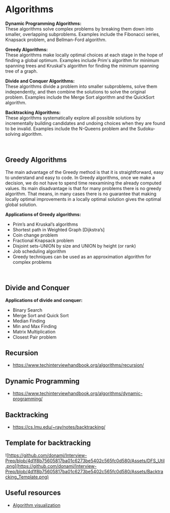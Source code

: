 # Algorithms

**Dynamic Programming Algorithms:**
<br>
These algorithms solve complex problems by breaking them down into smaller, overlapping subproblems. Examples include the Fibonacci series, Knapsack problem, and Bellman-Ford algorithm.

**Greedy Algorithms:**
<br>
These algorithms make locally optimal choices at each stage in the hope of finding a global optimum. Examples include Prim's algorithm for minimum spanning trees and Kruskal's algorithm for finding the minimum spanning tree of a graph.

**Divide and Conquer Algorithms:** 
<br>
These algorithms divide a problem into smaller subproblems, solve them independently, and then combine the solutions to solve the original problem. Examples include the Merge Sort algorithm and the QuickSort algorithm.

**Backtracking Algorithms:** 
<br>
These algorithms systematically explore all possible solutions by incrementally building candidates and undoing choices when they are found to be invalid. Examples include the N-Queens problem and the Sudoku-solving algorithm.

<br>

## Greedy Algorithms
The main advantage of the Greedy method is that it is straightforward, easy to understand and easy to code. In Greedy algorithms, once we make a decision, we do not have to spend time reexamining the already computed values. Its main disadvantage is that for many problems there is no greedy algorithm. That means, in many cases there is no guarantee that making locally optimal improvements in a locally optimal solution gives the optimal global solution. 


**Applications of Greedy algorithms:**
- Prim’s and Kruskal’s algorithms 
- Shortest path in Weighted Graph [Dijkstra’s] 
- Coin change problem 
- Fractional Knapsack problem 
- Disjoint sets-UNION by size and UNION by height (or rank) 
- Job scheduling algorithm 
- Greedy techniques can be used as an approximation algorithm for complex problems

<br>
	
## Divide and Conquer
**Applications of divide and conquer:**
- Binary Search
- Merge Sort and Quick Sort
- Median Finding
- Min and Max Finding
- Matrix Multiplication
- Closest Pair problem 

## Recursion
* https://www.techinterviewhandbook.org/algorithms/recursion/

## Dynamic Programming
* https://www.techinterviewhandbook.org/algorithms/dynamic-programming/

## Backtracking
* https://cs.lmu.edu/~ray/notes/backtracking/

## Template for backtracking

![https://github.com/donamj/Interview-Prep/blob/4d1f8b75605817ba01c6273be5402c565fc0d580/Assets/DFS_Util.png](https://github.com/donamj/Interview-Prep/blob/4d1f8b75605817ba01c6273be5402c565fc0d580/Assets/Backtracking_Template.png)

## Useful resources
* [Algorithm visualization](https://www.cs.usfca.edu/~galles/visualization/Algorithms.html)